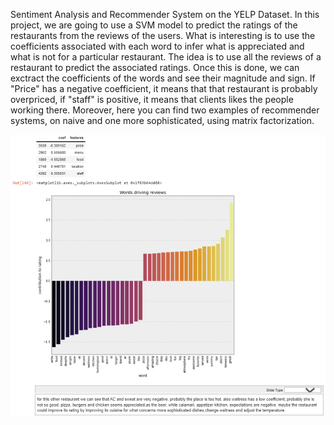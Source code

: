 Sentiment Analysis and Recommender System on the YELP Dataset. 
In this project, we are going to use a SVM model to predict the ratings of the restaurants from the reviews of the users.
What is interesting is to use the coefficients associated with each word to infer what is appreciated and what is not for a particular restaurant.
The idea is to use all the reviews of a restaurant to predict the associated ratings. 
Once this is done, we can exctract the coefficients of the words and see their magnitude and sign. 
If "Price" has a negative coefficient, it means that that restaurant is probably overpriced, if "staff" is positive, it means that clients likes the people working there. 
Moreover, here you can find two examples of recommender systems, on naive and one more sophisticated, using matrix factorization.

![output](https://github.com/marcomaccagli/Machine-Learning--YELP/blob/master/output.PNG)



